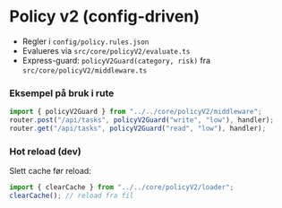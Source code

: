 # Policy v2 (config-driven)

- Regler i `config/policy.rules.json`
- Evalueres via `src/core/policyV2/evaluate.ts`
- Express-guard: `policyV2Guard(category, risk)` fra `src/core/policyV2/middleware.ts`

### Eksempel på bruk i rute
```ts
import { policyV2Guard } from "../../core/policyV2/middleware";
router.post("/api/tasks", policyV2Guard("write", "low"), handler);
router.get("/api/tasks", policyV2Guard("read", "low"), handler);
```

### Hot reload (dev)
Slett cache før reload:
```ts
import { clearCache } from "../../core/policyV2/loader";
clearCache(); // reload fra fil
```
